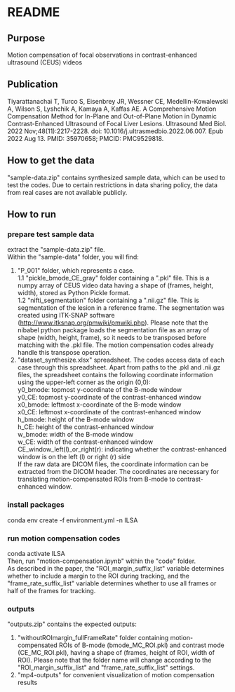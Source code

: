 # README

## Purpose

Motion compensation of focal observations in contrast-enhanced ultrasound (CEUS) videos


## Publication

Tiyarattanachai T, Turco S, Eisenbrey JR, Wessner CE, Medellin-Kowalewski A, Wilson S, Lyshchik A, Kamaya A, Kaffas AE. A Comprehensive Motion Compensation Method for In-Plane and Out-of-Plane Motion in Dynamic Contrast-Enhanced Ultrasound of Focal Liver Lesions. Ultrasound Med Biol. 2022 Nov;48(11):2217-2228. doi: 10.1016/j.ultrasmedbio.2022.06.007. Epub 2022 Aug 13. PMID: 35970658; PMCID: PMC9529818.


## How to get the data

"sample-data.zip" contains synthesized sample data, which can be used to test the codes. Due to certain restrictions in data sharing policy, the data from real cases are not available publicly.


## How to run

### prepare test sample data

extract the "sample-data.zip" file. \
Within the "sample-data" folder, you will find:
1. "P_001" folder, which represents a case. \
   1.1 "pickle_bmode_CE_gray" folder containing a ".pkl" file. This is a numpy array of CEUS video data having a shape of (frames, height, width), stored as Python Pickle format. \
   1.2 "nifti_segmentation" folder containing a ".nii.gz" file. This is segmentation of the lesion in a reference frame. The segmentation was created using ITK-SNAP software (http://www.itksnap.org/pmwiki/pmwiki.php). Please note that the nibabel python package loads the segmentation file as an array of shape (width, height, frame), so it needs to be transposed before matching with the .pkl file. The motion compensation codes already handle this transpose operation.
2. "dataset_synthesize.xlsx" spreadsheet. The codes access data of each case through this spreadsheet. Apart from paths to the .pkl and .nii.gz files, the spreadsheet contains the following coordinate information using the upper-left corner as the origin (0,0): \
y0_bmode: topmost y-coordinate of the B-mode window \
y0_CE: topmost y-coordinate of the contrast-enhanced window \
x0_bmode: leftmost x-coordinate of the B-mode window \
x0_CE: leftmost x-coordinate of the contrast-enhanced window \
h_bmode: height of the B-mode window \
h_CE: height of the contrast-enhanced window \
w_bmode: width of the B-mode window \
w_CE: width of the contrast-enhanced window \
CE_window_left(l)_or_right(r): indicating whether the contrast-enhanced window is on the left (l) or right (r) side \
If the raw data are DICOM files, the coordinate information can be extracted from the DICOM header. The coordinates are necessary for translating motion-compensated ROIs from B-mode to contrast-enhanced window.

### install packages

conda env create -f environment.yml -n ILSA

### run motion compensation codes

conda activate ILSA \
Then, run "motion-compensation.ipynb" within the "code" folder. \
As described in the paper, the "ROI_margin_suffix_list" variable determines whether to include a margin to the ROI during tracking, and the "frame_rate_suffix_list" variable determines whether to use all frames or half of the frames for tracking.

### outputs

"outputs.zip" contains the expected outputs:
1. "withoutROImargin_fullFrameRate" folder containing motion-compensated ROIs of B-mode (bmode_MC_ROI.pkl) and contrast mode (CE_MC_ROI.pkl), having a shape of (frames, height of ROI, width of ROI). Please note that the folder name will change according to the "ROI_margin_suffix_list" and "frame_rate_suffix_list" settings.
2. "mp4-outputs" for convenient visualization of motion compensation results
